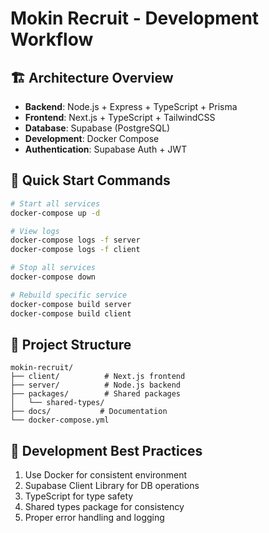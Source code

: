 # Mokin Recruit - Development Workflow

## 🏗️ Architecture Overview
- **Backend**: Node.js + Express + TypeScript + Prisma
- **Frontend**: Next.js + TypeScript + TailwindCSS
- **Database**: Supabase (PostgreSQL)
- **Development**: Docker Compose
- **Authentication**: Supabase Auth + JWT

## 🚀 Quick Start Commands
```bash
# Start all services
docker-compose up -d

# View logs
docker-compose logs -f server
docker-compose logs -f client

# Stop all services
docker-compose down

# Rebuild specific service
docker-compose build server
docker-compose build client
```

## 📁 Project Structure
```
mokin-recruit/
├── client/          # Next.js frontend
├── server/          # Node.js backend
├── packages/        # Shared packages
│   └── shared-types/
├── docs/           # Documentation
└── docker-compose.yml
```

## 🔧 Development Best Practices
1. Use Docker for consistent environment
2. Supabase Client Library for DB operations
3. TypeScript for type safety
4. Shared types package for consistency
5. Proper error handling and logging
